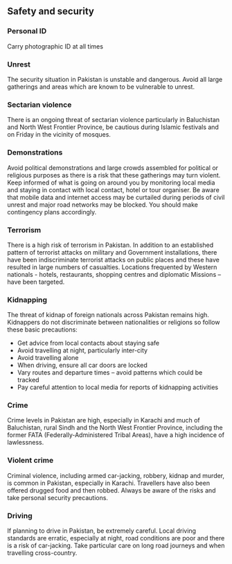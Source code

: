 ## Safety and security

### **Personal ID**

Carry photographic ID at all times

### **Unrest**

The security situation in Pakistan is unstable and dangerous. Avoid all large gatherings and areas which are known to be vulnerable to unrest.

### **Sectarian violence**

There is an ongoing threat of sectarian violence particularly in Baluchistan and North West Frontier Province, be cautious during Islamic festivals and on Friday in the vicinity of mosques.

### **Demonstrations**

Avoid political demonstrations and large crowds assembled for political or religious purposes as there is a risk that these gatherings may turn violent. Keep informed of what is going on around you by monitoring local media and staying in contact with local contact, hotel or tour organiser. Be aware that mobile data and internet access may be curtailed during periods of civil unrest and major road networks may be blocked. You should make contingency plans accordingly.

### **Terrorism**

There is a high risk of terrorism in Pakistan. In addition to an established pattern of terrorist attacks on military and Government installations, there have been indiscriminate terrorist attacks on public places and these have resulted in large numbers of casualties. Locations frequented by Western nationals - hotels, restaurants, shopping centres and diplomatic Missions – have been targeted.

### **Kidnapping**

The threat of kidnap of foreign nationals across Pakistan remains high. Kidnappers do not discriminate between nationalities or religions so follow these basic precautions:

* Get advice from local contacts about staying safe
* Avoid travelling at night, particularly inter-city
* Avoid travelling alone
* When driving, ensure all car doors are locked
* Vary routes and departure times – avoid patterns which could be tracked
* Pay careful attention to local media for reports of kidnapping activities

### **Crime**

Crime levels in Pakistan are high, especially in Karachi and much of Baluchistan, rural Sindh and the North West Frontier Province, including the former FATA (Federally-Administered Tribal Areas), have a high incidence of lawlessness.

### **Violent crime**

Criminal violence, including armed car-jacking, robbery, kidnap and murder, is common in Pakistan, especially in Karachi. Travellers have also been offered drugged food and then robbed. Always be aware of the risks and take personal security precautions.

### **Driving**

If planning to drive in Pakistan, be extremely careful. Local driving standards are erratic, especially at night, road conditions are poor and there is a risk of car-jacking. Take particular care on long road journeys and when travelling cross-country.